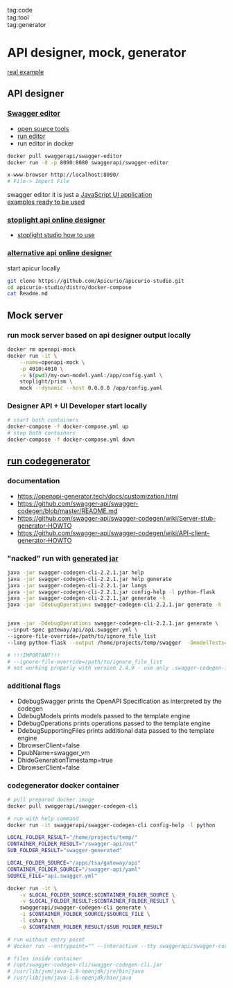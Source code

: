 tag:code  
tag:tool  
tag:generator  

# API designer, mock, generator
[real example](https://github.com/cherkavi/solutions/tree/master/swagger-generate-mock/)

## API designer
### [Swagger editor](https://swagger.io/)
* [open source tools](https://swagger.io/tools/open-source/)
* [run editor](https://github.com/swagger-api/swagger-editor)
* run editor in docker 
```sh
docker pull swaggerapi/swagger-editor
docker run -d -p 8090:8080 swaggerapi/swagger-editor
```
```sh
x-www-browser http://localhost:8090/
# File-> Import File
```
swagger editor it is just a [JavaScript UI application](https://editor.swagger.io/)  
[examples ready to be used](https://app.swaggerhub.com/)

### [stoplight api online designer](https://stoplight.io/studio/)
* [stoplight studio how to use](https://www.youtube.com/watch?v=sC6j55_Pn5g)
### [alternative api online designer](https://www.apicur.io/)
start apicur locally
```sh
git clone https://github.com/Apicurio/apicurio-studio.git
cd apicurio-studio/distro/docker-compose
cat Readme.md
```

## Mock server
### run mock server based on api designer output locally
```sh
docker rm openapi-mock
docker run -it \
    --name=openapi-mock \
    -p 4010:4010 \
    -v $(pwd)/my-own-model.yaml:/app/config.yaml \
    stoplight/prism \
    mock --dynamic --host 0.0.0.0 /app/config.yaml
```
### Designer API + UI Developer start locally
```bash
# start both containers
docker-compose -f docker-compose.yml up
# stop both containers
docker-compose -f docker-compose.yml down
```

## [run codegenerator](https://github.com/swagger-api/swagger-codegen)
### documentation
* https://openapi-generator.tech/docs/customization.html
* https://github.com/swagger-api/swagger-codegen/blob/master/README.md
* https://github.com/swagger-api/swagger-codegen/wiki/Server-stub-generator-HOWTO
* https://github.com/swagger-api/swagger-codegen/wiki/API-client-generator-HOWTO


### "nacked" run with [generated jar](https://swagger.io/docs/open-source-tools/swagger-codegen/)
```sh
java -jar swagger-codegen-cli-2.2.1.jar help
java -jar swagger-codegen-cli-2.2.1.jar help generate
java -jar swagger-codegen-cli-2.2.1.jar langs
java -jar swagger-codegen-cli-2.2.1.jar config-help -l python-flask
java -jar swagger-codegen-cli-2.2.1.jar generate -h
java -jar -DdebugOperations swagger-codegen-cli-2.2.1.jar generate -h


java -jar -DdebugOperations swagger-codegen-cli-2.2.1.jar generate \
--input-spec gateway/api/api.swagger.yml \
--ignore-file-override=/path/to/ignore_file_list
--lang python-flask --output /home/projects/temp/swagger  -DmodelTests=false -D apiTests=false -DmodelDocs=false -D supportPython2=false

# !!!IMPORTANT!!!
# --ignore-file-override=/path/to/ignore_file_list
# not working properly with version 2.4.9 - use only .swagger-codegen-ignore in destination folder
```

### additional flags 
* DdebugSwagger prints the OpenAPI Specification as interpreted by the codegen
* DdebugModels prints models passed to the template engine
* DdebugOperations prints operations passed to the template engine
* DdebugSupportingFiles prints additional data passed to the template engine
* DbrowserClient=false 
* DpubName=swagger_vm 
* DhideGenerationTimestamp=true 
* DbrowserClient=false 


### codegenerator docker container
```sh
# pull prepared docker image
docker pull swaggerapi/swagger-codegen-cli

# run with help command
docker run -it swaggerapi/swagger-codegen-cli config-help -l python

LOCAL_FOLDER_RESULT="/home/projects/temp/"
CONTAINER_FOLDER_RESULT="/swagger-api/out"
SUB_FOLDER_RESULT="swagger-generated"

LOCAL_FOLDER_SOURCE="/apps/tsa/gateway/api"
CONTAINER_FOLDER_SOURCE="/swagger-api/yaml"
SOURCE_FILE="api.swagger.yml"

docker run -it \
    -v $LOCAL_FOLDER_SOURCE:$CONTAINER_FOLDER_SOURCE \
    -v $LOCAL_FOLDER_RESULT:$CONTAINER_FOLDER_RESULT \
    swaggerapi/swagger-codegen-cli generate \
    -i $CONTAINER_FOLDER_SOURCE/$SOURCE_FILE \
    -l csharp \
    -o $CONTAINER_FOLDER_RESULT/$SUB_FOLDER_RESULT

# run without entry point
# docker run --entrypoint="" --interactive --tty swaggerapi/swagger-codegen-cli  /bin/sh

# files inside container
# /opt/swagger-codegen-cli/swagger-codegen-cli.jar 
# /usr/lib/jvm/java-1.8-openjdk/jre/bin/java
# /usr/lib/jvm/java-1.8-openjdk/bin/java
```


